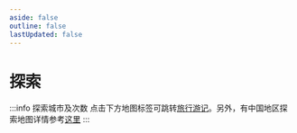 ```yaml
---
aside: false
outline: false
lastUpdated: false
---
```



# 探索

:::info 探索城市及次数
点击下方地图标签可跳转[旅行游记](./travelogue/)。另外，有中国地区探索地图详情参考[这里](./explore2.md)
:::

<PlaceVisited />

<script setup>
import PlaceVisited from '../.vitepress/components/trip/PlaceVisited.vue'
</script>
